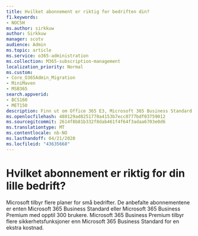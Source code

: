 ```yaml
---
title: Hvilket abonnement er riktig for bedriften din?
f1.keywords:
- NOCSH
ms.author: sirkkuw
author: Sirkkuw
manager: scotv
audience: Admin
ms.topic: article
ms.service: o365-administration
ms.collection: M365-subscription-management
localization_priority: Normal
ms.custom:
- Core_O365Admin_Migration
- MiniMaven
- MSB365
search.appverid:
- BCS160
- MET150
description: Finn ut om Office 365 E3, Microsoft 365 Business Standard eller Microsoft 365 Business Premium er riktig for bedriften din.
ms.openlocfilehash: 480129ad8251770a4153b7ecc0777bdf03759012
ms.sourcegitcommit: 2614f8b81b332f8dab461f4f64f3adaa6703e0d6
ms.translationtype: MT
ms.contentlocale: nb-NO
ms.lasthandoff: 04/21/2020
ms.locfileid: "43635668"
---
```

# <a name="what-subscription-is-right-for-your-small-business"></a>Hvilket abonnement er riktig for din lille bedrift?

Microsoft tilbyr flere planer for små bedrifter. De anbefalte abonnementene er enten Microsoft 365 Business Standard eller Microsoft 365 Business Premium med opptil 300 brukere. Microsoft 365 Business Premium tilbyr flere sikkerhetsfunksjoner enn Microsoft 365 Business Standard for en ekstra kostnad.
